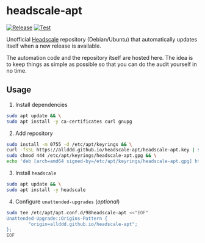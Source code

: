 # headscale-apt

[![Release](https://github.com/allddd/headscale-apt/actions/workflows/release.yml/badge.svg)](https://github.com/allddd/headscale-apt/actions/workflows/release.yml)
[![Test](https://github.com/allddd/headscale-apt/actions/workflows/test.yml/badge.svg)](https://github.com/allddd/headscale-apt/actions/workflows/test.yml)

Unofficial [Headscale](https://headscale.net) repository (Debian/Ubuntu) that automatically updates itself when a new release is available.

The automation code and the repository itself are hosted here. The idea is to keep things as simple as possible so that you can do the audit yourself in no time.

## Usage

1. Install dependencies
```sh
sudo apt update && \
sudo apt install -y ca-certificates curl gnupg
```

2. Add repository
```sh
sudo install -m 0755 -d /etc/apt/keyrings && \
curl -fsSL https://allddd.github.io/headscale-apt/headscale-apt.key | sudo gpg --dearmor -o /etc/apt/keyrings/headscale-apt.gpg && \
sudo chmod 444 /etc/apt/keyrings/headscale-apt.gpg && \
echo 'deb [arch=amd64 signed-by=/etc/apt/keyrings/headscale-apt.gpg] https://allddd.github.io/headscale-apt/ stable main' | sudo tee /etc/apt/sources.list.d/headscale-apt.list
```

3. Install `headscale`
```sh
sudo apt update && \
sudo apt install -y headscale
```

4. Configure `unattended-upgrades` (*optional*)
```sh
sudo tee /etc/apt/apt.conf.d/98headscale-apt <<"EOF"
Unattended-Upgrade::Origins-Pattern {
        "origin=allddd.github.io/headscale-apt";
};
EOF
```
